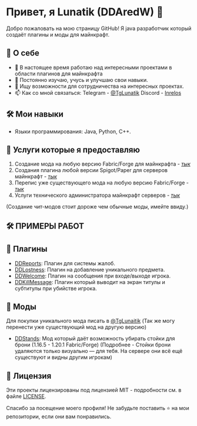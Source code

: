 # Привет, я Lunatik (DDAredW) 👋

Добро пожаловать на мою страницу GitHub! Я java разработчик который создаёт плагины и моды для майнкрафт.

## 🚀 О себе

- 🔭 В настоящее время работаю над интересными проектами в области плагинов для майнкрафта
- 🌱 Постоянно изучаю, учусь и улучшаю свои навыки.
- 👯 Ищу возможности для сотрудничества на интересных проектах.
- 📫 Как со мной связаться: Telegram - [@TgLunatik](https://t.me/TgLunatik) Discord - [Inrelos](https://discord.gg/PzTPKz9KXW) 

## 🛠️ Мои навыки

- Языки программирования: Java, Python, C++.

## 💩 Услуги которые я предоставляю

1. Создание мода на любую версию Fabric/Forge для майнкрафта - [*тык*](https://github.com/DDAredW/DDAredW/blob/main/LINKS.md)
2. Создания плагина любой версии Spigot/Paper для серверов майнкрафт - [*тык*](https://github.com/DDAredW/DDAredW/blob/main/LINKS.md)
3. Перепис уже существующего мода на любую версию Fabric/Forge - [*тык*](https://github.com/DDAredW/DDAredW/blob/main/LINKS.md)
4. Услуги технического администратора майнкрафт серверов - [*тык*](https://github.com/DDAredW/DDAredW/blob/main/LINKS.md)

(Создание чит-модов стоит дороже чем обычные моды, имейте ввиду.)
## 🛠️ ПРИМЕРЫ РАБОТ 


## 🌟 Плагины

- [DDReports](https://github.com/DDAredW/DDReports): Плагин для системы жалоб.
- [DDLostness](https://github.com/DDAredW/DDLostness): Плагин на добавление уникального предмета.
- [DDWelcome](https://github.com/DDAredW/DDWelcome): Плагин на сообщения при входе/выходе игрока.
- [DDKillMessage](https://github.com/DDAredW/DDKillMessage): Плагин который выводит на экран титулы и субтитулы при убийстве игрока. 


## 🌟 Моды 
Для покупки уникального мода писать в [@TgLunaitik](https://t.me/TgLunatik) (Так же могу перенести уже существующий мод на другую версию)
- [DDStands](https://github.com/DDAredW/DDStands): Мод который даёт возможность убирать стойки для брони (1.16.5 - 1.20.1 Fabric/Forge)
(Подробнее - Стойки брони удаляются только визуально — для тебя. На сервере они всё ещё существуют и видны другим игрокам)


## 📄 Лицензия

Эти проекты лицензированы под лицензией MIT - подробности см. в файле [LICENSE](LICENSE).

Спасибо за посещение моего профиля! Не забудьте поставить ⭐️ на мои репозитории, если они вам понравились.

